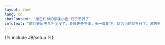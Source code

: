 ```yaml
---
layout: shot
lang: cn
shotContent: '尾巴烂掉的那条小鱼 终于不行了'
infotext: "前几天尾巴几乎全没了，身体失去平衡，头一直朝下，以为当时就不行了。没想到偶尔两个腹鳍在那里一摆一摆。挣扎的样子难免引人恻隐。悲伤的不是鱼，是我。"
---
```

{% include JB/setup %}
